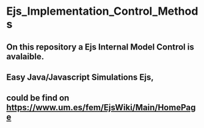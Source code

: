 # Ejs_Implementation_Control_Methods

## On this repository a Ejs Internal Model Control is avalaible. 

## Easy Java/Javascript Simulations Ejs, 
## could be find on https://www.um.es/fem/EjsWiki/Main/HomePage
